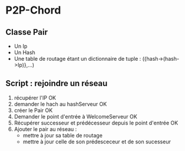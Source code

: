 # P2P-Chord

## Classe Pair

- Un Ip
- Un Hash
- Une table de routage étant un dictionnaire de tuple : ({hash->(hash->Ip)},...)

## Script : rejoindre un réseau

1. récupérer l'IP OK 
2. demander le hach au hashServeur OK 
3. créer le Pair OK
4. Demander le point d'entrée à WelcomeServeur OK 
5. Récupérer successeur et prédécesseur depuis le point d'entrée OK
6. Ajouter le pair au réseau : 
    - mettre à jour sa table de routage
    - mettre à jour celle de son prédesceceur et de son sucesseur
